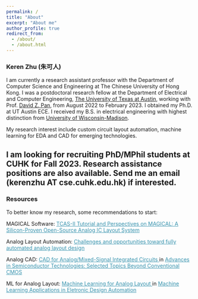 ```yaml
---
permalink: /
title: "About"
excerpt: "About me"
author_profile: true
redirect_from: 
  - /about/
  - /about.html
---
```


### Keren Zhu (朱可人)

I am currently a research assistant professor with the Department of Computer Science and Engineering at The Chinese University of Hong Kong. I was a postdoctoral research fellow at the Department of Electrical and Computer Engineering, [The University of Texas at Austin](https://www.utexas.edu/), working with Prof. [David Z. Pan](http://www.ece.utexas.edu/~dpan/), from August 2022 to February 2023. I obtained my Ph.D. at UT Austin ECE. I received my B.S. in electrical engineering with highest distinction from
[University of Wisconsin-Madison](https://guide.wisc.edu/courses/e_c_e/).

My research interest include custom circuit layout automation, machine learning for EDA and CAD for emerging technologies.

## I am looking for recruiting PhD/MPhil students at CUHK for Fall 2023. Research assistance positions are also available. Send me an email (kerenzhu AT cse.cuhk.edu.hk) if interested.

### Resources

To better know my research, some recommendations to start:

MAGICAL Software:  <a href="/publications/papers/A_TCASII22_Zhu.pdf" style="color:#3793ae">TCAS-II Tutorial and Perspectives on MAGICAL: A
Silicon-Proven Open-Source Analog IC Layout System </a>

Analog Layout Automation:  <a href="/publications/papers/A_JOS20_Chen.pdf" style="color:#3793ae">Challenges and opportunities toward fully
automated analog layout design </a>

Analog CAD:  <a href="/publications/papers/A_Book22_Alawieh.pdf" style="color:#3793ae">CAD for Analog/Mixed-Signal Integrated Circuits </a> in <a href="https://ieeexplore.ieee.org/book/9914626" style="color:#3793ae">Advances in Semiconductor Technologies: Selected Topics Beyond Conventional CMOS </a>

ML for Analog Layout:  <a href="/publications/papers/A_Book22_Burns.pdf" style="color:#3793ae">Machine Learning for Analog Layout </a> in <a href="https://link.springer.com/book/10.1007/978-3-031-13074-8" style="color:#3793ae">Machine Learning Applications in Eletronic Design Automation </a>





<!-- Google tag (gtag.js) -->
<script async src="https://www.googletagmanager.com/gtag/js?id=G-V75GJ30CTR"></script>
<script>
  window.dataLayer = window.dataLayer || [];
  function gtag(){dataLayer.push(arguments);}
  gtag('js', new Date());

  gtag('config', 'G-V75GJ30CTR');
</script>
